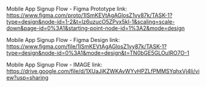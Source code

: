 Mobile App Signup Flow - Figma Prototype link: https://www.figma.com/proto/1ISmKEVtAgAGlosZ1vy87k/TASK-1?type=design&node-id=1-2&t=Iz6uzucO5ZPvx5kl-1&scaling=scale-down&page-id=0%3A1&starting-point-node-id=1%3A2&mode=design

Mobile App Signup Flow - Figma Design link: https://www.figma.com/file/1ISmKEVtAgAGlosZ1vy87k/TASK-1?type=design&node-id=0%3A1&mode=design&t=TN0bGE5GLOuIRO7O-1

Mobile App Signup Flow - IMAGE link: https://drive.google.com/file/d/1XUaJjKZWKAvWYvHPZLfPMMSYqhxVj4Ii/view?usp=sharing
